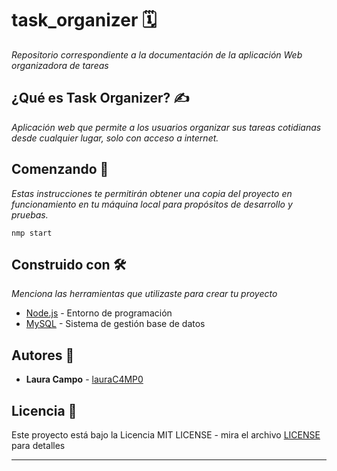 # task_organizer 🗓️

_Repositorio correspondiente a la documentación de la aplicación Web organizadora de tareas_

## ¿Qué es Task Organizer? ✍️

_Aplicación web que permite a los usuarios organizar sus tareas cotidianas desde cualquier lugar, solo con acceso a internet._

## Comenzando 🚀

_Estas instrucciones te permitirán obtener una copia del proyecto en funcionamiento en tu máquina local para propósitos de desarrollo y pruebas._

```
nmp start
```
## Construido con 🛠️

_Menciona las herramientas que utilizaste para crear tu proyecto_

* [Node.js](https://nodejs.org/es) - Entorno de programación
* [MySQL]() - Sistema de gestión base de datos

## Autores 📍

* **Laura Campo** - [lauraC4MP0](https://github.com/lauraC4MP0/)

## Licencia 📄

Este proyecto está bajo la Licencia MIT LICENSE - mira el archivo [LICENSE](./LICENSE) para detalles

---
